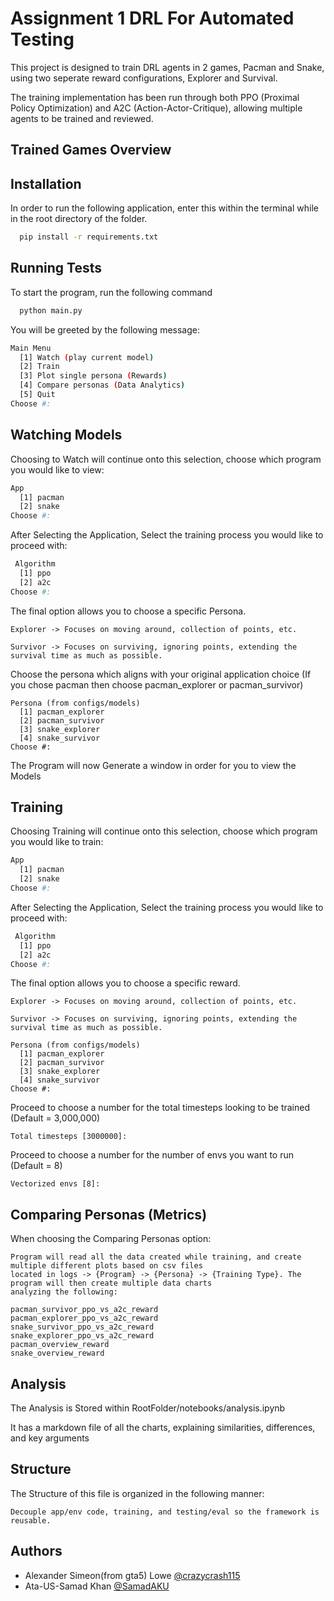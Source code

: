 
# Assignment 1 DRL For Automated Testing

This project is designed to train DRL agents in 2 games, Pacman and Snake, using two seperate reward configurations, Explorer and Survival.


The training implementation has been run through both PPO (Proximal Policy Optimization) and A2C (Action-Actor-Critique), allowing multiple agents to be trained and reviewed.





## Trained Games Overview


## Installation

In order to run the following application, enter this within the terminal while in the root directory of the folder.

```bash
  pip install -r requirements.txt
```
    
## Running Tests

To start the program, run the following command

```bash
  python main.py
```

You will be greeted by the following message:
```bash
Main Menu
  [1] Watch (play current model)
  [2] Train
  [3] Plot single persona (Rewards)
  [4] Compare personas (Data Analytics)
  [5] Quit
Choose #:
```



## Watching Models


Choosing to Watch will continue onto this selection, choose which program you would like to view:
```bash
App
  [1] pacman
  [2] snake 
Choose #:   
```

After Selecting the Application, Select the training process you would like to proceed with:

```bash
 Algorithm 
  [1] ppo 
  [2] a2c 
Choose #: 
```

The final option allows you to choose a specific Persona.
```
Explorer -> Focuses on moving around, collection of points, etc.

Survivor -> Focuses on surviving, ignoring points, extending the survival time as much as possible.
```
Choose the persona which aligns with your original application choice (If you chose pacman then choose pacman_explorer or pacman_survivor)
```
Persona (from configs/models)
  [1] pacman_explorer        
  [2] pacman_survivor        
  [3] snake_explorer
  [4] snake_survivor
Choose #: 
```

The Program will now Generate a window in order for you to view the Models


## Training


Choosing Training will continue onto this selection, choose which program you would like to train:
```bash
App
  [1] pacman
  [2] snake 
Choose #:   
```

After Selecting the Application, Select the training process you would like to proceed with:

```bash
 Algorithm 
  [1] ppo 
  [2] a2c 
Choose #: 
```

The final option allows you to choose a specific reward.
```
Explorer -> Focuses on moving around, collection of points, etc.

Survivor -> Focuses on surviving, ignoring points, extending the survival time as much as possible.
```
```
Persona (from configs/models)
  [1] pacman_explorer        
  [2] pacman_survivor        
  [3] snake_explorer
  [4] snake_survivor
Choose #: 
```

Proceed to choose a number for the total timesteps looking to be trained (Default = 3,000,000)
```
Total timesteps [3000000]: 
```
Proceed to choose a number for the number of envs you want to run (Default = 8)

```
Vectorized envs [8]: 
```


## Comparing Personas (Metrics)

When choosing the Comparing Personas option:
```
Program will read all the data created while training, and create multiple different plots based on csv files 
located in logs -> {Program} -> {Persona} -> {Training Type}. The program will then create multiple data charts
analyzing the following:

pacman_survivor_ppo_vs_a2c_reward
pacman_explorer_ppo_vs_a2c_reward
snake_survivor_ppo_vs_a2c_reward
snake_explorer_ppo_vs_a2c_reward
pacman_overview_reward
snake_overview_reward
```


## Analysis

The Analysis is Stored within RootFolder/notebooks/analysis.ipynb

It has a markdown file of all the charts, explaining similarities, differences, and key arguments
## Structure

The Structure of this file is organized in the following manner:

```
Decouple app/env code, training, and testing/eval so the framework is reusable.
```
## Authors

- Alexander Simeon(from gta5) Lowe [@crazycrash115](https://www.github.com/crazycrash115)
- Ata-US-Samad Khan [@SamadAKU](https://www.github.com/SamadAKU)

